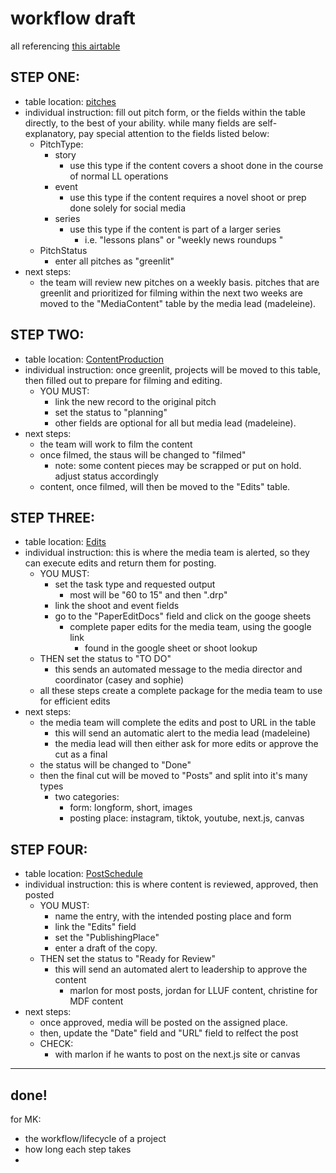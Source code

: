 # workflow draft 

all referencing [this airtable](https://airtable.com/appitFkleGG0PVGlW/tblcpNyhT05jMhr3O/viwRyIxnlPymYjWev?blocks=hide)

## STEP ONE: 

* table location: [pitches](https://airtable.com/appitFkleGG0PVGlW/tblcpNyhT05jMhr3O/viwRyIxnlPymYjWev?blocks=hide) 
* individual instruction: fill out pitch form, or the fields within the table directly, to the best of your ability. while many fields are self-explanatory, pay special attention to the fields listed below:
    * PitchType: 
        * story
            * use this type if the content covers a shoot done in the course of normal LL operations
        * event
            * use this type if the content requires a novel shoot or prep done solely for social media
        * series 
            * use this type if the content is part of a larger series
                * i.e. "lessons plans" or "weekly news roundups "
    * PitchStatus 
        * enter all pitches as "greenlit"
* next steps: 
    * the team will review new pitches on a weekly basis. pitches that are greenlit and prioritized for filming within the next two weeks are moved to the "MediaContent" table by the media lead (madeleine). 

## STEP TWO: 

* table location: [ContentProduction](https://airtable.com/appitFkleGG0PVGlW/tblV3nfLupvujYQ0j/viwAcieRWeYxv0lb0?blocks=hide) 
* individual instruction: once greenlit, projects will be moved to this table, then filled out to prepare for filming and editing. 
    * YOU MUST: 
        * link the new record to the original pitch
        * set the status to "planning"
        * other fields are optional for all but media lead (madeleine).
* next steps: 
    * the team will work to film the content
    * once filmed, the staus will be changed to "filmed" 
        * note: some content pieces may be scrapped or put on hold. adjust status accordingly
    * content, once filmed, will then be moved to the "Edits" table. 

## STEP THREE: 

* table location: [Edits](https://airtable.com/appitFkleGG0PVGlW/tblkOdA6Y61pIhcv9/viwEDYrbOQq3q3leo?blocks=hide) 
* individual instruction: this is where the media team is alerted, so they can execute edits and return them for posting.
    * YOU MUST: 
        * set the task type and requested output 
            * most will be "60 to 15" and then ".drp"
        * link the shoot and event fields
        * go to the "PaperEditDocs" field and click on the googe sheets
            * complete paper edits for the media team, using the google link 
                * found in the google sheet or shoot lookup 
    * THEN set the status to "TO DO"
        * this sends an automated message to the media director and coordinator (casey and sophie)
    * all these steps create a complete package for the media team to use for efficient edits
* next steps: 
    * the media team will complete the edits and post to URL in the table
        * this will send an automatic alert to the media lead (madeleine)
        * the media lead will then either ask for more edits or approve the cut as a final
    * the status will be changed to "Done"
    * then the final cut will be moved to "Posts" and split into it's many types 
        * two categories: 
            * form: longform, short, images
            * posting place: instagram, tiktok, youtube, next.js, canvas 

## STEP FOUR: 

* table location: [PostSchedule](https://airtable.com/appitFkleGG0PVGlW/tblR2fukDpuPmSVjn/viwC6Qm1x4JRHaJ2P?blocks=hide) 
* individual instruction: this is where content is reviewed, approved, then posted 
    * YOU MUST:
        * name the entry, with the intended posting place and form 
        * link the "Edits" field
        * set the "PublishingPlace"
        * enter a draft of the copy. 
    * THEN set the status to "Ready for Review"
        * this will send an automated alert to leadership to approve the content 
            * marlon for most posts, jordan for LLUF content, christine for MDF content
* next steps: 
    * once approved, media will be posted on the assigned place. 
    * then, update the "Date" field and "URL" field to relfect the post
    * CHECK:
        * with marlon if he wants to post on the next.js site or canvas

---

## done! 




for MK: 
* the workflow/lifecycle of a project
* how long each step takes
* 